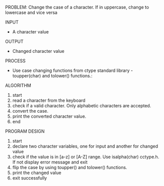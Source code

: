 PROBLEM: Change the case of a character. If in uppercase, change to lowercase and vice versa

INPUT

- A character value

OUTPUT

- Changed character value

PROCESS

- Use case changing functions from ctype standard library - toupper(char) and tolower() functions.:

ALGORITHM

1. start
2. read a character from the keyboard
3. check if a valid character. Only alphabetic characters are accepted.
4. convert the case.
5. print the converted character value.
6. end

PROGRAM DESIGN

1. start
2. declare two character variables, one for input and another for changed value
3. check if the value is in [a-z] or [A-Z] range. Use isalpha(char) cctype.h. If not display error message and exit
4. flip the case by using toupper() and tolower() functions.
5. print the changed value
6. exit successfully

